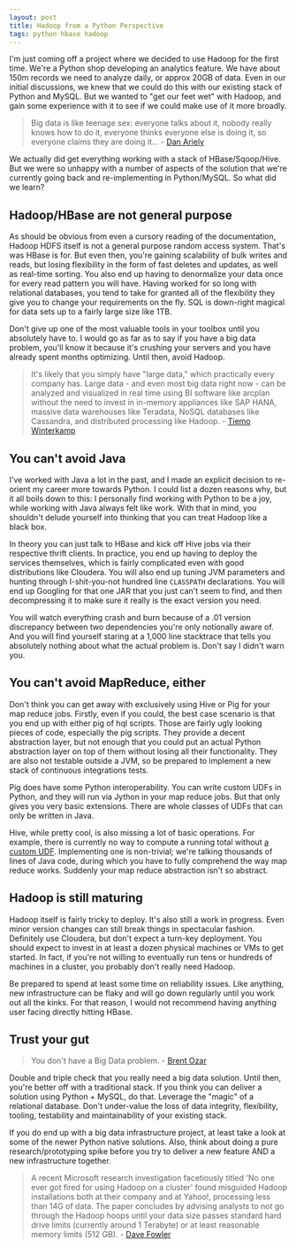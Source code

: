```yaml
---
layout: post
title: Hadoop from a Python Perspective
tags: python hbase hadoop
---
```


I'm just coming off a project where we decided to use Hadoop for the first time. We're a Python shop developing an analytics feature. We have about 150m records we need to analyze daily, or approx 20GB of data. Even in our initial discussions, we knew that we could do this with our existing stack of Python and MySQL. But we wanted to "get our feet wet" with Hadoop, and gain some experience with it to see if we could make use of it more broadly.

> Big data is like teenage sex: everyone talks about it, nobody really knows how to do it, everyone thinks everyone else is doing it, so everyone claims they are doing it... - [Dan Ariely](https://www.facebook.com/dan.ariely/posts/904383595868?imm_mid=0a9701&cmp=em-strata-newsletters-strata-olc-20130529-elist)

We actually did get everything working with a stack of HBase/Sqoop/Hive. But we were so unhappy with a number of aspects of the solution that we're currently going back and re-implementing in Python/MySQL. So what did we learn?

## Hadoop/HBase are not general purpose

As should be obvious from even a cursory reading of the documentation, Hadoop HDFS itself is not a general purpose random access system. That's was HBase is for. But even then, you're gaining scalability of bulk writes and reads, but losing flexibility in the form of fast deletes and updates, as well as real-time sorting. You also end up having to denormalize your data once for every read pattern you will have. Having worked for so long with relational databases, you tend to take for granted all of the flexibility they give you to change your requirements on the fly. SQL is down-right magical for data sets up to a fairly large size like 1TB.

Don't give up one of the most valuable tools in your toolbox until you absolutely have to. I would go as far as to say if you have a big data problem, you'll know it because it's crushing your servers and you have already spent months optimizing. Until then, avoid Hadoop.

> It's likely that you simply have "large data," which practically every company has. Large data - and even most big data right now - can be analyzed and visualized in real time using BI software like arcplan without the need to invest in in-memory appliances like SAP HANA, massive data warehouses like Teradata, NoSQL databases like Cassandra, and distributed processing like Hadoop. - [Tiemo Winterkamp](http://biblog.arcplan.com/2012/12/why-im-not-impressed-with-your-big-data/)

## You can't avoid Java

I've worked with Java a lot in the past, and I made an explicit decision to re-orient my career more towards Python. I could list a dozen reasons why, but it all boils down to this: I personally find working with Python to be a joy, while working with Java always felt like work. With that in mind, you shouldn't delude yourself into thinking that you can treat Hadoop like a black box.

In theory you can just talk to HBase and kick off Hive jobs via their respective thrift clients. In practice, you end up having to deploy the services themselves, which is fairly complicated even with good distributions like Cloudera. You will also end up tuning JVM parameters and hunting through I-shit-you-not hundred line `CLASSPATH` declarations. You will end up Googling for that one JAR that you just can't seem to find, and then decompressing it to make sure it really is the exact version you need.

You will watch everything crash and burn because of a .01 version discrepancy between two dependencies you're only notionally aware of. And you will find yourself staring at a 1,000 line stacktrace that tells you absolutely nothing about what the actual problem is. Don't say I didn't warn you.

## You can't avoid MapReduce, either

Don't think you can get away with exclusively using Hive or Pig for your map reduce jobs. Firstly, even if you could, the best case scenario is that you end up with either pig of hql scripts. Those are fairly ugly looking pieces of code, especially the pig scripts. They provide a decent abstraction layer, but not enough that you could put an actual Python abstraction layer on top of them without losing all their functionality. They are also not testable outside a JVM, so be prepared to implement a new stack of continuous integrations tests.

Pig does have some Python interoperability. You can write custom UDFs in Python, and they will run via Jython in your map reduce jobs. But that only gives you very basic extensions. There are whole classes of UDFs that can only be written in Java.

Hive, while pretty cool, is also missing a lot of basic operations. For example, there is currently no way to compute a running total without [a custom UDF](https://issues.apache.org/jira/browse/HIVE-2361). Implementing one is non-trivial; we're talking thousands of lines of Java code, during which you have to fully comprehend the way map reduce works. Suddenly your map reduce abstraction isn't so abstract.

## Hadoop is still maturing

Hadoop itself is fairly tricky to deploy. It's also still a work in progress. Even minor version changes can still break things in spectacular fashion. Definitely use Cloudera, but don't expect a turn-key deployment. You should expect to invest in at least a dozen physical machines or VMs to get started. In fact, if you're not willing to eventually run tens or hundreds of machines in a cluster, you probably don't really need Hadoop.

Be prepared to spend at least some time on reliability issues. Like anything, new infrastructure can be flaky and will go down regularly until you work out all the kinks. For that reason, I would not recommend having anything user facing directly hitting HBase.

## Trust your gut

> You don't have a Big Data problem. - [Brent Ozar](http://www.brentozar.com/archive/2013/03/you-dont-have-a-big-data-problem/)

Double and triple check that you really need a big data solution. Until then, you're  better off with a traditional stack. If you think you can deliver a solution using Python + MySQL, do that. Leverage the "magic" of a relational database. Don't under-value the loss of data integrity, flexibility, tooling, testability and maintainability of your existing stack.

If you do end up with a big data infrastructure project, at least take a look at some of the newer Python native solutions. Also, think about doing a pure research/prototyping spike before you try to deliver a new feature AND a new infrastructure together.

> A recent Microsoft research investigation facetiously titled 'No one ever got fired for using Hadoop on a cluster' found misguided Hadoop installations both at their company and at Yahoo!,  processing less than 14G of data.  The paper concludes by advising analysts to not go through the Hadoop hoops until your data size passes standard hard drive limits (currently around 1 Terabyte) or at least reasonable memory limits (512 GB). - [Dave Fowler](http://www.wired.com/insights/2012/11/lets-talk-your-data-not-big-data/)
